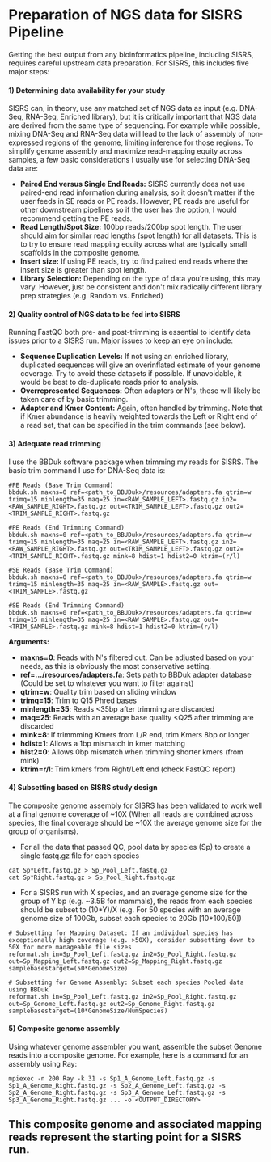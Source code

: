 # Preparation of NGS data for SISRS Pipeline

Getting the best output from any bioinformatics pipeline, including SISRS, requires careful upstream data preparation. For SISRS, this includes five major steps:

#### 1) Determining data availability for your study

SISRS can, in theory, use any matched set of NGS data as input (e.g. DNA-Seq, RNA-Seq, Enriched library), but it is critically important that NGS data are derived from the same type of sequencing. For example while possible, mixing DNA-Seq and RNA-Seq data will lead to the lack of assembly of non-expressed regions of the genome, limiting inference for those regions. To simplify genome assembly and maximize read-mapping equity across samples, a few basic considerations I usually use for selecting DNA-Seq data are:
- **Paired End versus Single End Reads:** SISRS currently does not use paired-end read information during analysis, so it doesn't matter if the user feeds in SE reads or PE reads. However, PE reads are useful for other downstream pipelines so if the user has the option, I would recommend getting the PE reads. 
- **Read Length/Spot Size:** 100bp reads/200bp spot length. The user should aim for similar read lengths (spot length) for all datasets. This is to try to ensure read mapping equity across what are typically small scaffolds in the composite genome.
- **Insert size:** If using PE reads, try to find paired end reads where the insert size is greater than spot length.
- **Library Selection:** Depending on the type of data you're using, this may vary. However, just be consistent and don't mix radically different library prep strategies (e.g. Random vs. Enriched)

#### 2) Quality control of NGS data to be fed into SISRS
Running FastQC both pre- and post-trimming is essential to identify data issues prior to a SISRS run. Major issues to keep an eye on include:

- **Sequence Duplication Levels:** If not using an enriched library, duplicated sequences will give an overinflated estimate of your genome coverage. Try to avoid these datasets if possible. If unavoidable, it would be best to de-duplicate reads prior to analysis. 
- **Overrepresented Sequences:** Often adapters or N's, these will likely be taken care of by basic trimming.
- **Adapter and Kmer Content:** Again, often handled by trimming. Note that if Kmer abundance is heavily weighted towards the Left or Right end of a read set, that can be specified in the trim commands (see below). 

#### 3) Adequate read trimming
I use the BBDuk software package when trimming my reads for SISRS. The basic trim command I use for DNA-Seq data is:

```
#PE Reads (Base Trim Command)
bbduk.sh maxns=0 ref=<path_to_BBUDuk>/resources/adapters.fa qtrim=w trimq=15 minlength=35 maq=25 in=<RAW_SAMPLE_LEFT>.fastq.gz in2=<RAW_SAMPLE_RIGHT>.fastq.gz out=<TRIM_SAMPLE_LEFT>.fastq.gz out2=<TRIM_SAMPLE_RIGHT>.fastq.gz

#PE Reads (End Trimming Command)
bbduk.sh maxns=0 ref=<path_to_BBUDuk>/resources/adapters.fa qtrim=w trimq=15 minlength=35 maq=25 in=<RAW_SAMPLE_LEFT>.fastq.gz in2=<RAW_SAMPLE_RIGHT>.fastq.gz out=<TRIM_SAMPLE_LEFT>.fastq.gz out2=<TRIM_SAMPLE_RIGHT>.fastq.gz mink=8 hdist=1 hdist2=0 ktrim=(r/l)

#SE Reads (Base Trim Command)
bbduk.sh maxns=0 ref=<path_to_BBUDuk>/resources/adapters.fa qtrim=w trimq=15 minlength=35 maq=25 in=<RAW_SAMPLE>.fastq.gz out=<TRIM_SAMPLE>.fastq.gz

#SE Reads (End Trimming Command)
bbduk.sh maxns=0 ref=<path_to_BBUDuk>/resources/adapters.fa qtrim=w trimq=15 minlength=35 maq=25 in=<RAW_SAMPLE>.fastq.gz out=<TRIM_SAMPLE>.fastq.gz mink=8 hdist=1 hdist2=0 ktrim=(r/l)
```

**Arguments:**
- **maxns=0**: Reads with N's filtered out. Can be adjusted based on your needs, as this is obviously the most conservative setting.
- **ref=.../resources/adapters.fa**: Sets path to BBDuk adapter database (Could be set to whatever you want to filter against)
- **qtrim=w**: Quality trim based on sliding window
- **trimq=15**: Trim to Q15 Phred bases
- **minlength=35**: Reads <35bp after trimming are discarded
- **maq=25**: Reads with an average base quality <Q25 after trimming are discarded
- **mink=8**: If trimmming Kmers from L/R end, trim Kmers 8bp or longer
- **hdist=1**: Allows a 1bp mismatch in kmer matching
- **hist2=0**: Allows 0bp mismatch when trimming shorter kmers (from mink)
- **ktrim=r/l**: Trim kmers from Right/Left end (check FastQC report)

#### 4) Subsetting based on SISRS study design
The composite genome assembly for SISRS has been validated to work well at a final genome coverage of ~10X (When all reads are combined across species, the final coverage should be ~10X the average genome size for the group of organisms). 

- For all the data that passed QC, pool data by species (Sp) to create a single fastq.gz file for each species
```
cat Sp*Left.fastq.gz > Sp_Pool_Left.fastq.gz
cat Sp*Right.fastq.gz > Sp_Pool_Right.fastq.gz
```
- For a SISRS run with X species, and an average genome size for the group of Y bp (e.g. ~3.5B for mammals), the reads from each species should be subset to (10\*Y)/X (e.g. For 50 species with an average genome size of 100Gb, subset each species to 20Gb [10*100/50])

```
# Subsetting for Mapping Dataset: If an individual species has exceptionally high coverage (e.g. >50X), consider subsetting down to 50X for more manageable file sizes
reformat.sh in=Sp_Pool_Left.fastq.gz in2=Sp_Pool_Right.fastq.gz out=Sp_Mapping_Left.fastq.gz out2=Sp_Mapping_Right.fastq.gz samplebasestarget=(50*GenomeSize)

# Subsetting for Genome Assembly: Subset each species Pooled data using BBDuk
reformat.sh in=Sp_Pool_Left.fastq.gz in2=Sp_Pool_Right.fastq.gz out=Sp_Genome_Left.fastq.gz out2=Sp_Genome_Right.fastq.gz samplebasestarget=(10*GenomeSize/NumSpecies)
```
#### 5) Composite genome assembly
Using whatever genome assembler you want, assemble the subset Genome reads into a composite genome. For example, here is a command for an assembly using Ray:
```
mpiexec -n 200 Ray -k 31 -s Sp1_A_Genome_Left.fastq.gz -s Sp1_A_Genome_Right.fastq.gz -s Sp2_A_Genome_Left.fastq.gz -s Sp2_A_Genome_Right.fastq.gz -s Sp3_A_Genome_Left.fastq.gz -s Sp3_A_Genome_Right.fastq.gz ... -o <OUTPUT_DIRECTORY>
```

## This composite genome and associated mapping reads represent the starting point for a SISRS run. 
